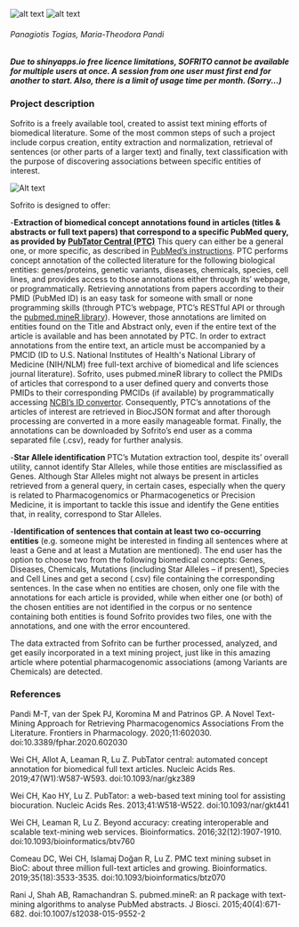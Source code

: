 ![alt text](https://github.com/ptogias/SOFRITO/blob/master/logo/sofrito_logo.png)
![alt text](https://github.com/ptogias/SOFRITO/blob/master/logo/sofrito_sublogo.png)


###### Panagiotis Togias, Maria-Theodora Pandi

***Due to shinyapps.io free licence limitations, SOFRITO cannot be available for multiple users at once. A session from one user must first end for another to start. Also, there is a limit of usage time per month. (Sorry...)***


### Project description

Sofrito is a freely available tool, created to assist text mining efforts of biomedical literature. Some of the most common steps of such a project include corpus creation, entity extraction and normalization, retrieval of sentences (or other parts of a larger text) and finally, text classification with the purpose of discovering associations between specific entities of interest.

![Alt text](https://github.com/mtpandi/SOFRITO/blob/master/sofrito.png?raw=true "Title")


Sofrito is designed to offer:

-**Extraction of biomedical concept annotations found in articles (titles & abstracts or full text papers) that correspond to a specific PubMed query, as provided by [PubTator Central (PTC)]( https://www.ncbi.nlm.nih.gov/research/pubtator/)**
This query can either be a general one, or more specific, as described in [PubMed’s instructions](https://pubmed.ncbi.nlm.nih.gov/help/).  PTC performs concept annotation of the collected literature for the following biological entities: genes/proteins, genetic variants, diseases, chemicals, species, cell lines, and provides access to those annotations either through its’ webpage, or programmatically. Retrieving annotations from papers according to their PMID (PubMed ID) is an easy task for someone with small or none programming skills (through PTC’s webpage, PTC’s RESTful API or through the [pubmed.mineR library](https://cran.r-project.org/web/packages/pubmed.mineR/index.html)). However, those annotations are limited on entities found on the Title and Abstract only, even if the entire text of the article is available and has been annotated by PTC. In order to extract annotations from the entire text, an article must be accompanied by a PMCID (ID to U.S. National Institutes of Health's National Library of Medicine (NIH/NLM) free full-text archive of biomedical and life sciences journal literature). Sofrito, uses pubmed.mineR library to collect the PMIDs of articles that correspond to a user defined query and converts those PMIDs to their corresponding PMCIDs (if available) by programmatically accessing [NCBI’s ID convertor](https://www.ncbi.nlm.nih.gov/pmc/pmctopmid/). Consequently, PTC’s annotations of the articles of interest are retrieved in BiocJSON format and after thorough processing are converted in a more easily manageable format. Finally, the annotations can be downloaded by Sofrito’s end user as a comma separated file (.csv), ready for further analysis. 

-**Star Allele identification**
 PTC’s Mutation extraction tool, despite its’ overall utility, cannot identify Star Alleles, while those entities are misclassified as Genes. Although Star Alleles might not always be present in articles retrieved from a general query, in certain cases, especially when the query is related to Pharmacogenomics or Pharmacogenetics or Precision Medicine, it is important to tackle this issue and identify the Gene entities that, in reality, correspond to Star Alleles.

-**Identification of sentences that contain at least two co-occurring entities**
(e.g. someone might be interested in finding all sentences where at least a Gene and at least a Mutation are mentioned). The end user has the option to choose two from the following biomedical concepts: Genes, Diseases, Chemicals, Mutations (including Star Alleles – if present), Species and Cell Lines and get a second (.csv) file containing the corresponding sentences. In the case when no entities are chosen, only one file with the annotations for each article is provided, while when either one (or both) of the chosen entities are not identified in the corpus or no sentence containing both entities is found Sofrito provides two files, one with the annotations, and one with the error encountered. 

The data extracted from Sofrito can be further processed, analyzed, and get easily incorporated in a text mining project, just like in this amazing article where potential pharmacogenomic associations (among Variants are Chemicals) are detected. 


### References
Pandi M-T, van der Spek PJ, Koromina M and Patrinos GP. A Novel Text-Mining Approach for Retrieving Pharmacogenomics Associations From the Literature. Frontiers in Pharmacology. 2020;11:602030. doi:10.3389/fphar.2020.602030

Wei CH, Allot A, Leaman R, Lu Z. PubTator central: automated concept annotation for biomedical full text articles. Nucleic Acids Res. 2019;47(W1):W587-W593. doi:10.1093/nar/gkz389

Wei CH, Kao HY, Lu Z. PubTator: a web-based text mining tool for assisting biocuration. Nucleic Acids Res. 2013;41:W518-W522. doi:10.1093/nar/gkt441

Wei CH, Leaman R, Lu Z. Beyond accuracy: creating interoperable and scalable text-mining web services. Bioinformatics. 2016;32(12):1907-1910. doi:10.1093/bioinformatics/btv760

Comeau DC, Wei CH, Islamaj Doğan R, Lu Z. PMC text mining subset in BioC: about three million full-text articles and growing. Bioinformatics. 2019;35(18):3533-3535. doi:10.1093/bioinformatics/btz070

Rani J, Shah AB, Ramachandran S. pubmed.mineR: an R package with text-mining algorithms to analyse PubMed abstracts. J Biosci. 2015;40(4):671-682. doi:10.1007/s12038-015-9552-2


